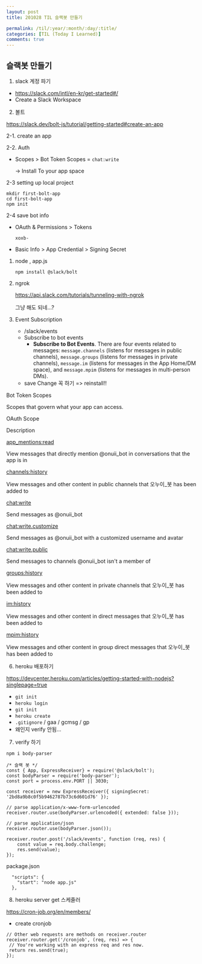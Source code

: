 ```yaml
---
layout: post
title: 201028 TIL 슬랙봇 만들기

permalink: /til/:year/:month/:day/:title/
categories: [TIL (Today I Learned)]
comments: true
---
```


## 슬랙봇 만들기

1. slack 계정 파기

- https://slack.com/intl/en-kr/get-started#/
- Create a Slack Workspace 



2. 볼트

https://slack.dev/bolt-js/tutorial/getting-started#create-an-app



2-1. create an app

2-2. Auth

 - Scopes > Bot Token Scopes = `chat:write` 

   -> Install To your app space

2-3 setting up local project

```
mkdir first-bolt-app
cd first-bolt-app
npm init
```

2-4 save bot info

- OAuth & Permissions > Tokens

  `xoxb-` 

- Basic Info > App Credential > Signing Secret


1. node , app.js

   `npm install @slack/bolt`



2. ngrok

   https://api.slack.com/tutorials/tunneling-with-ngrok

   그냥 해도 되네...? 

3. Event Subscription

   - /slack/events
   - Subscribe to bot events
     - **Subscribe to Bot Events**. There are four events related to messages: `message.channels` (listens for messages in public channels), `message.groups` (listens for messages in private channels), `message.im` (listens for messages in the App Home/DM space), and `message.mpim` (listens for messages in multi-person DMs).
   - save Change 꼭 하기 => reinstall!!





Bot Token Scopes



Scopes that govern what your app can access.

OAuth Scope

Description

 

[app_mentions:read](https://api.slack.com/scopes/app_mentions:read)

View messages that directly mention @onuii_bot in conversations that the app is in

[channels:history](https://api.slack.com/scopes/channels:history)

View messages and other content in public channels that 오누이_봇 has been added to

[chat:write](https://api.slack.com/scopes/chat:write)

Send messages as @onuii_bot

[chat:write.customize](https://api.slack.com/scopes/chat:write.customize)

Send messages as @onuii_bot with a customized username and avatar

[chat:write.public](https://api.slack.com/scopes/chat:write.public)

Send messages to channels @onuii_bot isn't a member of

[groups:history](https://api.slack.com/scopes/groups:history)

View messages and other content in private channels that 오누이_봇 has been added to

[im:history](https://api.slack.com/scopes/im:history)

View messages and other content in direct messages that 오누이_봇 has been added to

[mpim:history](https://api.slack.com/scopes/mpim:history)

View messages and other content in group direct messages that 오누이_봇 has been added to



6. heroku 배포하기

https://devcenter.heroku.com/articles/getting-started-with-nodejs?singlepage=true

- `git init`
- `heroku login`
- `git init`
- `heroku create`
- `.gitignore` / gaa / gcmsg / gp
- 왜인지 verify 안됨... 



7. verify 하기

`npm i body-parser`

```
/* 슬랙 봇 */
const { App, ExpressReceiver} = require('@slack/bolt');
const bodyParser = require('body-parser');
const port = process.env.PORT || 3030;

const receiver = new ExpressReceiver({ signingSecret: '2bd8a9b8c0f5b9462787b73c6d601d76' });

// parse application/x-www-form-urlencoded
receiver.router.use(bodyParser.urlencoded({ extended: false }));

// parse application/json
receiver.router.use(bodyParser.json());

receiver.router.post('/slack/events', function (req, res) {
	const value = req.body.challenge;
	res.send(value);
});

```



package.json

```
  "scripts": {
    "start": "node app.js"
  },
```



8. heroku server get 스케줄러

https://cron-job.org/en/members/

-  create cronjob

```
// Other web requests are methods on receiver.router
receiver.router.get('/cronjob', (req, res) => {
 // You're working with an express req and res now.
 return res.send(true);
});
```
